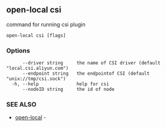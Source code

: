 ## open-local csi

command for running csi plugin

```
open-local csi [flags]
```

### Options

```
      --driver string     the name of CSI driver (default "local.csi.aliyun.com")
      --endpoint string   the endpointof CSI (default "unix://tmp/csi.sock")
  -h, --help              help for csi
      --nodeID string     the id of node
```

### SEE ALSO

* [open-local](open-local.md)	 - 

